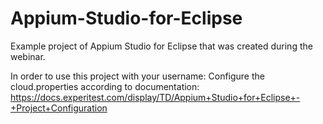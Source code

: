 # Appium-Studio-for-Eclipse
Example project of Appium Studio for Eclipse that was created during the webinar.


In order to use this project with your username:
Configure the cloud.properties according to documentation:
https://docs.experitest.com/display/TD/Appium+Studio+for+Eclipse+-+Project+Configuration
